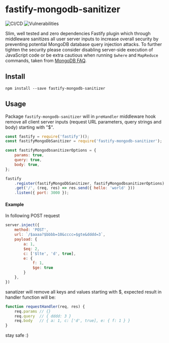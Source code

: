 # fastify-mongodb-sanitizer

![CI/CD](https://github.com/KlemenKozelj/fastify-mongodb-sanitizer/actions/workflows/main.yml/badge.svg) ![Vulnerabilities](https://snyk.io/test/github/KlemenKozelj/fastify-mongodb-sanitizer/badge.svg)

Slim, well tested and zero dependencies Fastify plugin which through middleware sanitizes all user server inputs to increase overall security by preventing potential MongoDB database query injection attacks.
To further tighten the security please consider disabling server-side execution of JavaScript code or be extra cautious when running `$where` and `MapReduce` commands, taken from [MongoDB FAQ](https://www.mongodb.com/docs/manual/faq/fundamentals/#javascript).


## Install
```
npm install --save fastify-mongodb-sanitizer
```

## Usage
Package `fastify-mongodb-sanitizer` will in `preHandler` middleware hook remove all client server inputs (request URL parameters, query strings and body) starting with "$".

```js
const fastify = require('fastify')();
const fastifyMongoDbSanitizer = require('fastify-mongodb-sanitizer');

const fastifyMongodbsanitizerOptions = {
    params: true,
    query: true,
    body: true,
};

fastify
    .register(fastifyMongoDbSanitizer, fastifyMongodbsanitizerOptions)
    .get('/', (req, res) => res.send({ hello: 'world' }))
    .listen({ port: 3000 });
```

#### Example
In following POST request
```js
server.inject({
    method: 'POST',
    url: `/$aaaa?$bbbb=10&cccc=$gte&dddd=3`,
    payload: {
        a: 1,
        $eq: 2,
        c: ['$lte', 'd', true],
        e: {
            f: 1,
            $ge: true
        }
    },
})
```
sanatizer will remove all keys and values starting with $, expected result in handler function will be:
```js
function requestHandler(req, res) {
    req.params // {}
    req.query  // { dddd: 3 }
    req.body   // { a: 1, c: ['d', true], e: { f: 1 } }
}
```
stay safe :)